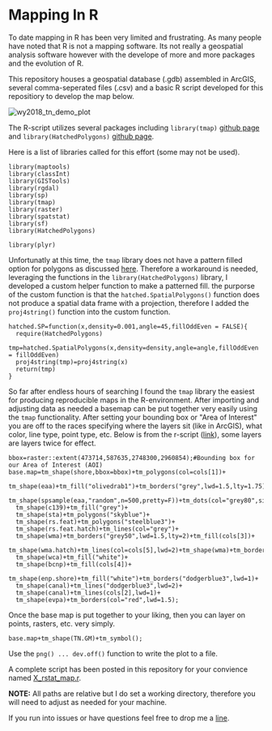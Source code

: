 # Mapping In R

To date mapping in R has been very limited and frustrating. As many people have noted that R is not a mapping software. Its not really a geospatial analysis software however with the develope of more and more packages and the evolution of R.

This repository houses a geospatial database (.gdb) assembled in ArcGIS, several comma-seperated files (.csv) and a basic R script developed for this repositiory to develop the map below.

![wy2018_tn_demo_plot](https://user-images.githubusercontent.com/36565183/43526306-e46419de-9571-11e8-9b11-2a8ef9c3852f.png)

The R-script utilizes several packages including `library(tmap)` [github page](https://github.com/mtennekes/tmap) and `library(HatchedPolygons)` [github page](https://github.com/statnmap/HatchedPolygons). 

Here is a list of libraries called for this effort (some may not be used).
```
library(maptools)
library(classInt)
library(GISTools)
library(rgdal)
library(sp)
library(tmap)
library(raster)
library(spatstat)
library(sf)
library(HatchedPolygons)

library(plyr)
```

Unfortunatly at this time, the `tmap` library does not have a pattern filled option for polygons as discussed [here](https://github.com/mtennekes/tmap/issues/49). Therefore a workaround is needed, leveraging the functions in the `library(HatchedPolygons)` library, I developed a custom helper function to make a patterned fill. the purporse of the custom function is that the `hatched.SpatialPolygons()` function does not produce a spatial data frame with a projection, therefore I added the `proj4string()` function into the custom function.  

```
hatched.SP=function(x,density=0.001,angle=45,fillOddEven = FALSE){
  require(HatchedPolygons)
  tmp=hatched.SpatialPolygons(x,density=density,angle=angle,fillOddEven = fillOddEven)
  proj4string(tmp)=proj4string(x)
  return(tmp)
}
```

So far after endless hours of searching I found the `tmap` library the easiest for producing reproducible maps in the R-environment. After importing and adjusting data as needed a basemap can be put together very easily using the `tmap` functionality. After setting your bounding box or "Area of Interest" you are off to the races specifying where the layers sit (like in ArcGIS), what color, line type, point type, etc. Below is from the r-script ([link](https://github.com/SwampThingPaul/rstat_mapping/blob/6cb5b478149678830c7e9d5e09de66918623ce94/X_rstat_map.R)), some layers are layers twice for effect. 

```
bbox=raster::extent(473714,587635,2748300,2960854);#Bounding box for our Area of Interest (AOI)
base.map=tm_shape(shore,bbox=bbox)+tm_polygons(col=cols[1])+
  tm_shape(eaa)+tm_fill("olivedrab1")+tm_borders("grey",lwd=1.5,lty=1.75)+
  tm_shape(spsample(eaa,"random",n=500,pretty=F))+tm_dots(col="grey80",size=0.005)+
  tm_shape(c139)+tm_fill("grey")+
  tm_shape(sta)+tm_polygons("skyblue")+
  tm_shape(rs.feat)+tm_polygons("steelblue3")+
  tm_shape(rs.feat.hatch)+tm_lines(col="grey")+
  tm_shape(wma)+tm_borders("grey50",lwd=1.5,lty=2)+tm_fill(cols[3])+
  tm_shape(wma.hatch)+tm_lines(col=cols[5],lwd=2)+tm_shape(wma)+tm_borders("grey50",lwd=2,lty=1)+
  tm_shape(wca)+tm_fill("white")+
  tm_shape(bcnp)+tm_fill(cols[4])+
  tm_shape(enp.shore)+tm_fill("white")+tm_borders("dodgerblue3",lwd=1)+
  tm_shape(canal)+tm_lines("dodgerblue3",lwd=2)+
  tm_shape(canal)+tm_lines(cols[2],lwd=1)+
  tm_shape(evpa)+tm_borders(col="red",lwd=1.5);
```

Once the base map is put together to your liking, then you can layer on points, rasters, etc. very simply. 

```
base.map+tm_shape(TN.GM)+tm_symbol();
```
Use the `png() ... dev.off()` function to write the plot to a file. 

A complete script has been posted in this repository for your convience named [X_rstat_map.r](https://github.com/SwampThingPaul/rstat_mapping/blob/6cb5b478149678830c7e9d5e09de66918623ce94/X_rstat_map.R). 

__NOTE:__ All paths are relative but I do set a working directory, therefore you will need to adjust as needed for your machine. 

If you run into issues or have questions feel free to drop me a [line](mailto:pjulian@ufl.edu).


